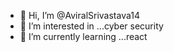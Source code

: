 - 👋 Hi, I’m @AviralSrivastava14
- 👀 I’m interested in ...cyber security
- 🌱 I’m currently learning ...react

